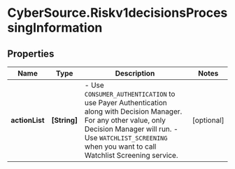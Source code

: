 # CyberSource.Riskv1decisionsProcessingInformation

## Properties
Name | Type | Description | Notes
------------ | ------------- | ------------- | -------------
**actionList** | **[String]** | - Use `CONSUMER_AUTHENTICATION` to use Payer Authentication along with Decision Manager. For any other value, only Decision Manager will run. - Use `WATCHLIST_SCREENING`  when you want to call Watchlist Screening service.  | [optional] 


